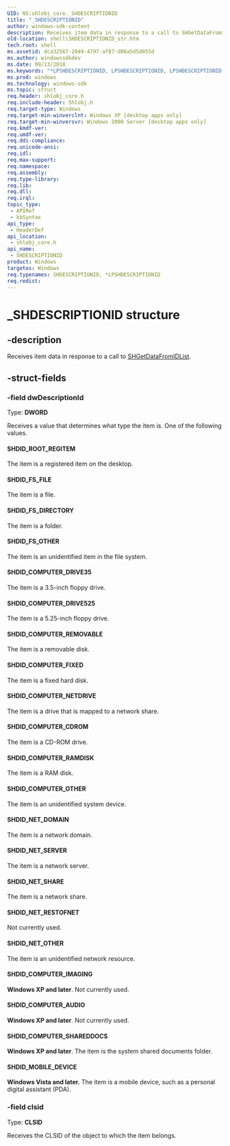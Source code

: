 ```yaml
---
UID: NS:shlobj_core._SHDESCRIPTIONID
title: "_SHDESCRIPTIONID"
author: windows-sdk-content
description: Receives item data in response to a call to SHGetDataFromIDList.
old-location: shell\SHDESCRIPTIONID_str.htm
tech.root: shell
ms.assetid: dca32567-2049-4797-af87-d08a5d5d055d
ms.author: windowssdkdev
ms.date: 09/13/2018
ms.keywords: "*LPSHDESCRIPTIONID, LPSHDESCRIPTIONID, LPSHDESCRIPTIONID structure pointer [Windows Shell], SHDESCRIPTIONID, SHDESCRIPTIONID structure [Windows Shell], SHDID_COMPUTER_AUDIO, SHDID_COMPUTER_CDROM, SHDID_COMPUTER_DRIVE35, SHDID_COMPUTER_DRIVE525, SHDID_COMPUTER_FIXED, SHDID_COMPUTER_IMAGING, SHDID_COMPUTER_NETDRIVE, SHDID_COMPUTER_OTHER, SHDID_COMPUTER_RAMDISK, SHDID_COMPUTER_REMOVABLE, SHDID_COMPUTER_SHAREDDOCS, SHDID_FS_DIRECTORY, SHDID_FS_FILE, SHDID_FS_OTHER, SHDID_MOBILE_DEVICE, SHDID_NET_DOMAIN, SHDID_NET_OTHER, SHDID_NET_RESTOFNET, SHDID_NET_SERVER, SHDID_NET_SHARE, SHDID_ROOT_REGITEM, _SHDESCRIPTIONID, _win32_SHDESCRIPTIONID_str, shell.SHDESCRIPTIONID_str, shlobj_core/LPSHDESCRIPTIONID, shlobj_core/SHDESCRIPTIONID"
ms.prod: windows
ms.technology: windows-sdk
ms.topic: struct
req.header: shlobj_core.h
req.include-header: Shlobj.h
req.target-type: Windows
req.target-min-winverclnt: Windows XP [desktop apps only]
req.target-min-winversvr: Windows 2000 Server [desktop apps only]
req.kmdf-ver: 
req.umdf-ver: 
req.ddi-compliance: 
req.unicode-ansi: 
req.idl: 
req.max-support: 
req.namespace: 
req.assembly: 
req.type-library: 
req.lib: 
req.dll: 
req.irql: 
topic_type:
 - APIRef
 - kbSyntax
api_type:
 - HeaderDef
api_location:
 - shlobj_core.h
api_name:
 - SHDESCRIPTIONID
product: Windows
targetos: Windows
req.typenames: SHDESCRIPTIONID, *LPSHDESCRIPTIONID
req.redist: 
---
```


# _SHDESCRIPTIONID structure


## -description


Receives item data in response to a call to <a href="https://msdn.microsoft.com/11c041bd-22fd-46a4-b75c-cc86ee771241">SHGetDataFromIDList</a>.


## -struct-fields




### -field dwDescriptionId

Type: <b>DWORD</b>

Receives a value that determines what type the item is. One of the following values.



#### SHDID_ROOT_REGITEM

The item is a registered item on the desktop.



#### SHDID_FS_FILE

The item is a file.



#### SHDID_FS_DIRECTORY

The item is a folder.



#### SHDID_FS_OTHER

The item is an unidentified item in the file system.



#### SHDID_COMPUTER_DRIVE35

The item is a 3.5-inch floppy drive.



#### SHDID_COMPUTER_DRIVE525

The item is a 5.25-inch floppy drive.



#### SHDID_COMPUTER_REMOVABLE

The item is a removable disk.



#### SHDID_COMPUTER_FIXED

The item is a fixed hard disk.



#### SHDID_COMPUTER_NETDRIVE

The item is a drive that is mapped to a network share.



#### SHDID_COMPUTER_CDROM

The item is a CD-ROM drive.



#### SHDID_COMPUTER_RAMDISK

The item is a RAM disk.



#### SHDID_COMPUTER_OTHER

The item is an unidentified system device.



#### SHDID_NET_DOMAIN

The item is a network domain.



#### SHDID_NET_SERVER

The item is a network server.



#### SHDID_NET_SHARE

The item is a network share.



#### SHDID_NET_RESTOFNET

Not currently used.



#### SHDID_NET_OTHER

The item is an unidentified network resource.



#### SHDID_COMPUTER_IMAGING

<b>Windows XP and later</b>. Not currently used.



#### SHDID_COMPUTER_AUDIO

<b>Windows XP and later</b>. Not currently used.



#### SHDID_COMPUTER_SHAREDDOCS

<b>Windows XP and later</b>. The item is the system shared documents folder.



#### SHDID_MOBILE_DEVICE

<b>Windows Vista and later.</b> The item is a mobile device, such as a personal digital assistant (PDA).


### -field clsid

Type: <b>CLSID</b>

Receives the CLSID of the object to which the item belongs.

